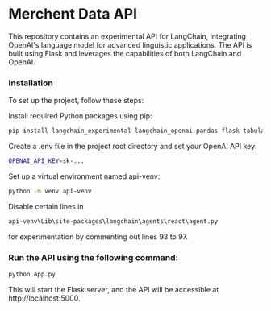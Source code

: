 # Merchent Data API
This repository contains an experimental API for LangChain, integrating OpenAI's language model for advanced linguistic applications. The API is built using Flask and leverages the capabilities of both LangChain and OpenAI.

### Installation
To set up the project, follow these steps:

Install required Python packages using pip:

```bash
pip install langchain_experimental langchain_openai pandas flask tabulate python-dotenv
```
Create a .env file in the project root directory and set your OpenAI API key:

``` bash
OPENAI_API_KEY=sk-...
```
Set up a virtual environment named api-venv:

```bash
python -m venv api-venv
```
Disable certain lines in 
```bash 
api-venv\Lib\site-packages\langchain\agents\react\agent.py
```
 for experimentation by commenting out lines 93 to 97.


### Run the API using the following command:

``` bash
python app.py
```
This will start the Flask server, and the API will be accessible at http://localhost:5000.
